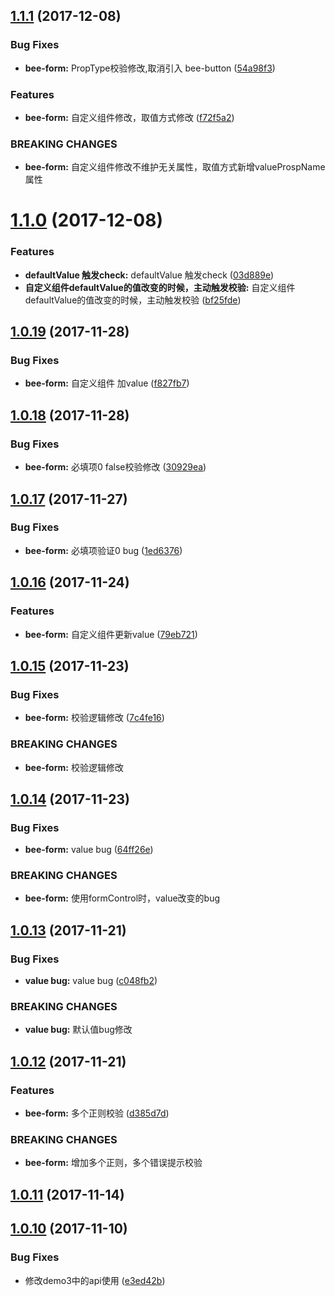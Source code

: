 <a name="1.1.1"></a>
## [1.1.1](https://github.com/tinper-bee/bee-form/compare/1.1.0...1.1.1) (2017-12-08)


### Bug Fixes

* **bee-form:** PropType校验修改,取消引入 bee-button ([54a98f3](https://github.com/tinper-bee/bee-form/commit/54a98f3))


### Features

* **bee-form:** 自定义组件修改，取值方式修改 ([f72f5a2](https://github.com/tinper-bee/bee-form/commit/f72f5a2))


### BREAKING CHANGES

* **bee-form:** 自定义组件修改不维护无关属性，取值方式新增valueProspName属性



<a name="1.1.0"></a>
# [1.1.0](https://github.com/tinper-bee/bee-form/compare/1.0.19...1.1.0) (2017-12-08)


### Features

* **defaultValue 触发check:** defaultValue 触发check ([03d889e](https://github.com/tinper-bee/bee-form/commit/03d889e))
* **自定义组件defaultValue的值改变的时候，主动触发校验:** 自定义组件defaultValue的值改变的时候，主动触发校验 ([bf25fde](https://github.com/tinper-bee/bee-form/commit/bf25fde))



<a name="1.0.19"></a>
## [1.0.19](https://github.com/tinper-bee/bee-form/compare/1.0.18...1.0.19) (2017-11-28)


### Bug Fixes

* **bee-form:** 自定义组件  加value ([f827fb7](https://github.com/tinper-bee/bee-form/commit/f827fb7))



<a name="1.0.18"></a>
## [1.0.18](https://github.com/tinper-bee/bee-form/compare/1.0.17...1.0.18) (2017-11-28)


### Bug Fixes

* **bee-form:** 必填项0 false校验修改 ([30929ea](https://github.com/tinper-bee/bee-form/commit/30929ea))



<a name="1.0.17"></a>
## [1.0.17](https://github.com/tinper-bee/bee-form/compare/1.0.16...1.0.17) (2017-11-27)


### Bug Fixes

* **bee-form:** 必填项验证0 bug ([1ed6376](https://github.com/tinper-bee/bee-form/commit/1ed6376))



<a name="1.0.16"></a>
## [1.0.16](https://github.com/tinper-bee/bee-form/compare/1.0.15...1.0.16) (2017-11-24)


### Features

* **bee-form:** 自定义组件更新value ([79eb721](https://github.com/tinper-bee/bee-form/commit/79eb721))



<a name="1.0.15"></a>
## [1.0.15](https://github.com/tinper-bee/bee-form/compare/1.0.14...1.0.15) (2017-11-23)


### Bug Fixes

* **bee-form:** 校验逻辑修改 ([7c4fe16](https://github.com/tinper-bee/bee-form/commit/7c4fe16))


### BREAKING CHANGES

* **bee-form:** 校验逻辑修改



<a name="1.0.14"></a>
## [1.0.14](https://github.com/tinper-bee/bee-form/compare/1.0.13...1.0.14) (2017-11-23)


### Bug Fixes

* **bee-form:** value bug ([64ff26e](https://github.com/tinper-bee/bee-form/commit/64ff26e))


### BREAKING CHANGES

* **bee-form:** 使用formControl时，value改变的bug



<a name="1.0.13"></a>
## [1.0.13](https://github.com/tinper-bee/bee-form/compare/1.0.12...1.0.13) (2017-11-21)


### Bug Fixes

* **value bug:** value bug ([c048fb2](https://github.com/tinper-bee/bee-form/commit/c048fb2))


### BREAKING CHANGES

* **value bug:** 默认值bug修改



<a name="1.0.12"></a>
## [1.0.12](https://github.com/tinper-bee/bee-form/compare/1.0.11...1.0.12) (2017-11-21)


### Features

* **bee-form:** 多个正则校验 ([d385d7d](https://github.com/tinper-bee/bee-form/commit/d385d7d))


### BREAKING CHANGES

* **bee-form:** 增加多个正则，多个错误提示校验



<a name="1.0.11"></a>
## [1.0.11](https://github.com/tinper-bee/bee-form/compare/1.0.10...1.0.11) (2017-11-14)



<a name="1.0.10"></a>
## [1.0.10](https://github.com/tinper-bee/bee-form/compare/e3ed42b...1.0.10) (2017-11-10)


### Bug Fixes

* 修改demo3中的api使用 ([e3ed42b](https://github.com/tinper-bee/bee-form/commit/e3ed42b))




